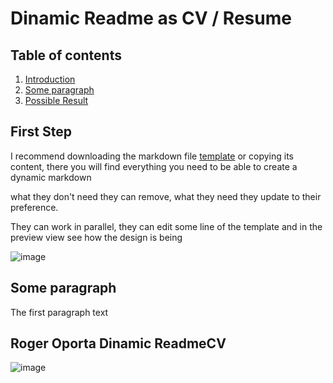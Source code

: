 # Dinamic Readme as CV / Resume

## Table of contents

1. [Introduction](#introduction)
2. [Some paragraph](#paragraph1)
3. [Possible Result](#paragraph2)

## First Step <a name="introduction"></a>
I recommend downloading the markdown file [template](https://github.com/rogeralbp/dinamic-readmecv/blob/master/template.md) or copying its content, there you will find everything you need to be able to create a dynamic markdown

what they don't need they can remove, what they need they update to their preference.

They can work in parallel, they can edit some line of the template and in the preview view see how the design is being

![image](https://user-images.githubusercontent.com/31899798/133946579-a0ff7217-3d2e-4d8a-a8a9-3b8f58c20c30.png)

## Some paragraph <a name="paragraph1"></a>
The first paragraph text



## Roger Oporta Dinamic ReadmeCV <a name="paragraph2"></a>

![image](https://user-images.githubusercontent.com/31899798/133946289-426d7d76-77a4-4792-b870-2bbd139a5147.png)
